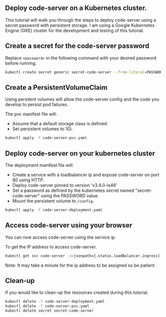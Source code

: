 ## Deploy code-server on a Kubernetes cluster.

This tutorial will walk you through the steps to deploy code-server using a secret password with persistent storage. I am using a Google Kubernetes Engine (GKE) cluster for the development and testing of this tutorial.


## Create a secret for the code-server password

Replace `<password>` in the following command with your desired password before running.

```bash
kubectl create secret generic secret-code-server --from-literal=PASSWORD='<password>'
```


## Create a PersistentVolumeClaim

Using persitent volumes will allow the code-server config and the code you develop to persist pod failures.

The pvc manifest file will:
- Assume that a default storage class is defined.
- Set persistent volumes to 1Gi.

```bash
kubectl apply -f code-server-pvc.yaml
```


## Deploy code-server on your kubernetes cluster

The deployment manifest file will:
- Create a service with a loadbalancer ip and expose code-server on port 80 using HTTP.
- Deploy code-server pinned to version 'v3.4.0-ls46'
- Set a password as defined by the kubernetes secret named "secret-code-server" using the PASSWORD value.
- Mount the persistent volume to `/config`.

```bash
kubectl apply -f code-server-deployment.yaml
```


## Access code-server using your browser

You can now access code-server using the service ip.

To get the IP address to access code-server.

```bash
kubectl get svc code-server -o=jsonpath={.status.loadBalancer.ingress[].ip}
```
Note: It may take a minute for the ip address to be assigned so be patient.


## Clean-up

If you would like to clean-up the resources created during this tutorial.

```bash
kubectl delete -f code-server-deployment.yaml
kubectl delete -f code-server-pvc.yaml
kubectl delete secret secret-code-server
```
